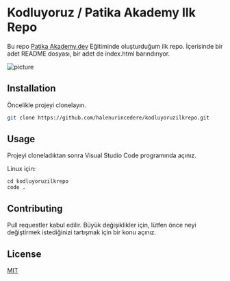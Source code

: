 # Kodluyoruz / Patika Akademy Ilk Repo

Bu repo [Patika Akademy.dev](https://academy.patika.dev/tr) Eğitiminde oluşturduğum ilk repo. İçerisinde bir adet README dosyası, bir adet de index.html barındırıyor.

![picture](https://i.imgur.com/LUwv3rP.jpg)

## Installation

Öncelikle projeyi clonelayın.

```bash
git clone https://github.com/halenurincedere/kodluyoruzilkrepo.git 
```

## Usage

Projeyi cloneladıktan sonra Visual Studio Code programında açınız.

Linux için:
```linux
cd kodluyoruzilkrepo
code .
```

## Contributing
Pull requestler kabul edilir. Büyük değişiklikler için, lütfen önce neyi değiştirmek istediğinizi tartışmak için bir konu açınız.


## License
[MIT](https://choosealicense.com/licenses/mit/)